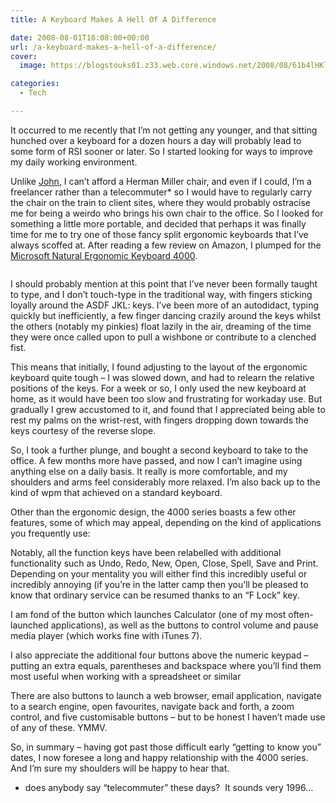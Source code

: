 ```yaml
---
title: A Keyboard Makes A Hell Of A Difference

date: 2008-08-01T16:08:00+00:00
url: /a-keyboard-makes-a-hell-of-a-difference/
cover: 
  image: https://blogstouks01.z33.web.core.windows.net/2008/08/61b4lHKlNYL._SL1205_-3.jpg

categories:
  - Tech

---
```

It occurred to me recently that I’m not getting any younger, and that sitting hunched over a keyboard for a dozen hours a day will probably lead to some form of RSI sooner or later. So I started looking for ways to improve my daily working environment.

Unlike [John][1], I can’t afford a Herman Miller chair, and even if I could, I’m a freelancer rather than a telecommuter* so I would have to regularly carry the chair on the train to client sites, where they would probably ostracise me for being a weirdo who brings his own chair to the office. So I looked for something a little more portable, and decided that perhaps it was finally time for me to try one of those fancy split ergonomic keyboards that I’ve always scoffed at. After reading a few review on Amazon, I plumped for the [Microsoft Natural Ergonomic Keyboard 4000][2].<figure class="kg-card kg-image-card">

<img decoding="async" src="https://blogstouks01.z33.web.core.windows.net/2023/08/61b4lHKlNYL._SL1205_-2.jpg" class="kg-image" alt loading="lazy" /> </figure> 

I should probably mention at this point that I’ve never been formally taught to type, and I don’t touch-type in the traditional way, with fingers sticking loyally around the ASDF JKL: keys. I’ve been more of an autodidact, typing quickly but inefficiently, a few finger dancing crazily around the keys whilst the others (notably my pinkies) float lazily in the air, dreaming of the time they were once called upon to pull a wishbone or contribute to a clenched fist.

This means that initially, I found adjusting to the layout of the ergonomic keyboard quite tough – I was slowed down, and had to relearn the relative positions of the keys. For a week or so, I only used the new keyboard at home, as it would have been too slow and frustrating for workaday use. But gradually I grew accustomed to it, and found that I appreciated being able to rest my palms on the wrist-rest, with fingers dropping down towards the keys courtesy of the reverse slope.

So, I took a further plunge, and bought a second keyboard to take to the office. A few months more have passed, and now I can’t imagine using anything else on a daily basis. It really is more comfortable, and my shoulders and arms feel considerably more relaxed. I’m also back up to the kind of wpm that achieved on a standard keyboard.

Other than the ergonomic design, the 4000 series boasts a few other features, some of which may appeal, depending on the kind of applications you frequently use:

Notably, all the function keys have been relabelled with additional functionality such as Undo, Redo, New, Open, Close, Spell, Save and Print. Depending on your mentality you will either find this incredibly useful or incredibly annoying (if you’re in the latter camp then you’ll be pleased to know that ordinary service can be resumed thanks to an “F Lock” key.

I am fond of the button which launches Calculator (one of my most often-launched applications), as well as the buttons to control volume and pause media player (which works fine with iTunes 7).

I also appreciate the additional four buttons above the numeric keypad – putting an extra equals, parentheses and backspace where you’ll find them most useful when working with a spreadsheet or similar

There are also buttons to launch a web browser, email application, navigate to a search engine, open favourites, navigate back and forth, a zoom control, and five customisable buttons – but to be honest I haven’t made use of any of these. YMMV.

So, in summary – having got past those difficult early “getting to know you” dates, I now foresee a long and happy relationship with the 4000 series. And I’m sure my shoulders will be happy to hear that.

* does anybody say “telecommuter” these days?  It sounds very 1996&#8230;

 [1]: http://www.johnsadventures.com/archives/2008/05/a-chair-makes-a-hell-of-a-difference.html
 [2]: http://amzn.to/RPdDlW
